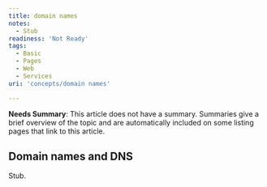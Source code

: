 ```yaml
---
title: domain names
notes:
  - Stub
readiness: 'Not Ready'
tags:
  - Basic
  - Pages
  - Web
  - Services
uri: 'concepts/domain names'

---
```

**Needs Summary**: This article does not have a summary. Summaries give a brief overview of the topic and are automatically included on some listing pages that link to this article.

## Domain names and DNS

Stub.
